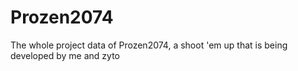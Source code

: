 # Prozen2074

The whole project data of Prozen2074, a shoot 'em up that is being developed by me and zyto
